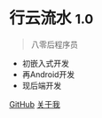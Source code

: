 

# 行云流水 <small>1.0</small>

> 八零后程序员

- 初嵌入式开发
- 再Android开发
- 现后端开发

[GitHub](https://github.com/lch277)
[关于我](#行云流水)